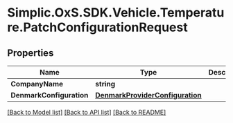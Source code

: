 # Simplic.OxS.SDK.Vehicle.Temperature.PatchConfigurationRequest

## Properties

Name | Type | Description | Notes
------------ | ------------- | ------------- | -------------
**CompanyName** | **string** |  | [optional] 
**DenmarkConfiguration** | [**DenmarkProviderConfiguration**](DenmarkProviderConfiguration.md) |  | [optional] 

[[Back to Model list]](../README.md#documentation-for-models) [[Back to API list]](../README.md#documentation-for-api-endpoints) [[Back to README]](../README.md)

